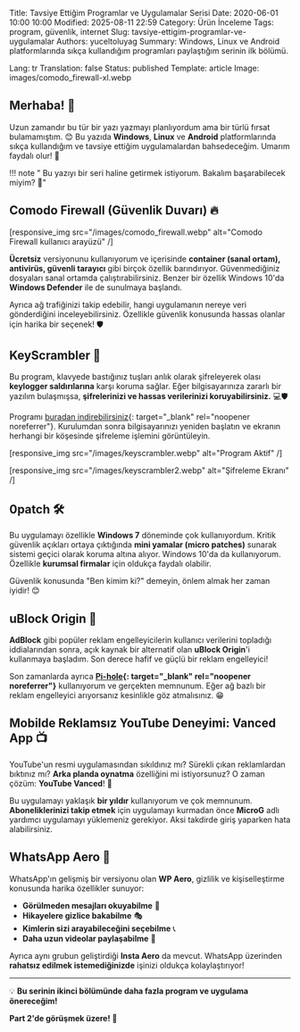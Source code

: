 Title: Tavsiye Ettiğim Programlar ve Uygulamalar Serisi
Date: 2020-06-01 10:00 10:00
Modified: 2025-08-11 22:59
Category: Ürün İnceleme
Tags: program, güvenlik, internet
Slug: tavsiye-ettigim-programlar-ve-uygulamalar
Authors: yuceltoluyag
Summary: Windows, Linux ve Android platformlarında sıkça kullandığım programları paylaştığım serinin ilk bölümü.

Lang: tr
Translation: false
Status: published
Template: article
Image: images/comodo_firewall-xl.webp

## Merhaba! 👋

Uzun zamandır bu tür bir yazı yazmayı planlıyordum ama bir türlü fırsat bulamamıştım. 😊 Bu yazıda **Windows**, **Linux** ve **Android** platformlarında sıkça kullandığım ve tavsiye ettiğim uygulamalardan bahsedeceğim. Umarım faydalı olur! 🚀

!!! note " Bu yazıyı bir seri haline getirmek istiyorum. Bakalım başarabilecek miyim? 🤞"

## **Comodo Firewall (Güvenlik Duvarı) 🔥**

[responsive_img src="/images/comodo_firewall.webp" alt="Comodo Firewall kullanıcı arayüzü" /]

**Ücretsiz** versiyonunu kullanıyorum ve içerisinde **container (sanal ortam), antivirüs, güvenli tarayıcı** gibi birçok özellik barındırıyor. Güvenmediğiniz dosyaları sanal ortamda çalıştırabilirsiniz. Benzer bir özellik Windows 10'da **Windows Defender** ile de sunulmaya başlandı.

Ayrıca ağ trafiğinizi takip edebilir, hangi uygulamanın nereye veri gönderdiğini inceleyebilirsiniz. Özellikle güvenlik konusunda hassas olanlar için harika bir seçenek! 🛡️

## **KeyScrambler 🔑**

Bu program, klavyede bastığınız tuşları anlık olarak şifreleyerek olası **keylogger saldırılarına** karşı koruma sağlar. Eğer bilgisayarınıza zararlı bir yazılım bulaşmışsa, **şifrelerinizi ve hassas verilerinizi koruyabilirsiniz.** 💻🛡️

Programı [buradan indirebilirsiniz](https://www.qfxsoftware.com/download.htm){: target="\_blank" rel="noopener noreferrer"}. Kurulumdan sonra bilgisayarınızı yeniden başlatın ve ekranın herhangi bir köşesinde şifreleme işlemini görüntüleyin.

[responsive_img src="/images/keyscrambler.webp" alt="Program Aktif" /]

[responsive_img src="/images/keyscrambler2.webp" alt="Şifreleme Ekranı" /]

## **0patch 🛠️**

Bu uygulamayı özellikle **Windows 7** döneminde çok kullanıyordum. Kritik güvenlik açıkları ortaya çıktığında **mini yamalar (micro patches)** sunarak sistemi geçici olarak koruma altına alıyor. Windows 10'da da kullanıyorum. Özellikle **kurumsal firmalar** için oldukça faydalı olabilir.

Güvenlik konusunda "Ben kimim ki?" demeyin, önlem almak her zaman iyidir! 😊

## **uBlock Origin 🚫**

**AdBlock** gibi popüler reklam engelleyicilerin kullanıcı verilerini topladığı iddialarından sonra, açık kaynak bir alternatif olan **uBlock Origin**'i kullanmaya başladım. Son derece hafif ve güçlü bir reklam engelleyici!

Son zamanlarda ayrıca **[Pi-hole](https://pi-hole.net/){: target="\_blank" rel="noopener noreferrer"}** kullanıyorum ve gerçekten memnunum. Eğer ağ bazlı bir reklam engelleyici arıyorsanız kesinlikle göz atmalısınız. 😁

## **Mobilde Reklamsız YouTube Deneyimi: Vanced App 📺**

YouTube'un resmi uygulamasından sıkıldınız mı? Sürekli çıkan reklamlardan bıktınız mı? **Arka planda oynatma** özelliğini mi istiyorsunuz? O zaman çözüm: **YouTube Vanced**! 🎉

Bu uygulamayı yaklaşık **bir yıldır** kullanıyorum ve çok memnunum. **Aboneliklerinizi takip etmek** için uygulamayı kurmadan önce **MicroG** adlı yardımcı uygulamayı yüklemeniz gerekiyor. Aksi takdirde giriş yaparken hata alabilirsiniz.

## **WhatsApp Aero 📱**

WhatsApp'ın gelişmiş bir versiyonu olan **WP Aero**, gizlilik ve kişiselleştirme konusunda harika özellikler sunuyor:

- **Görülmeden mesajları okuyabilme** 👀
- **Hikayelere gizlice bakabilme** 🎭
- **Kimlerin sizi arayabileceğini seçebilme** 📞
- **Daha uzun videolar paylaşabilme** 🎥

Ayrıca aynı grubun geliştirdiği **Insta Aero** da mevcut. WhatsApp üzerinden **rahatsız edilmek istemediğinizde** işinizi oldukça kolaylaştırıyor!

---

💡 **Bu serinin ikinci bölümünde daha fazla program ve uygulama önereceğim!**

**Part 2'de görüşmek üzere! 🚀**
